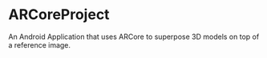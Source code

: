 # ARCoreProject
An Android Application that uses ARCore to superpose 3D models on top of a reference image.

